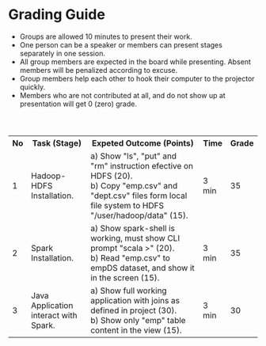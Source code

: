 # Grading Guide
* Groups are allowed 10 minutes to present their work.
* One person can be a speaker or members can present stages separately in one session.
* All group members are expected in the board while presenting. Absent members will be penalized according to excuse.
* Group members help each other to hook their computer to the projector quickly.
* Members who are not contributed at all, and do not show up at presentation will get 0 (zero) grade.

<table>
  <header>
    <th>No</th>
    <th>Task (Stage)</th>
    <th>Expeted Outcome (Points)</th>
    <th>Time</th>
    <th>Grade</th>
  </header>
  <body>
    <tr>
      <td>1</td>
      <td>Hadoop-HDFS Installation.</td>
      <td> a) Show "ls", "put" and "rm" instruction efective on HDFS (20). <br> b) Copy "emp.csv" and "dept.csv" files form local file system to HDFS "/user/hadoop/data" (15).</td>
      <td>3 min</td>
      <td>35</td>
    </tr>
    <tr>
      <td>2</td>
      <td>Spark Installation.</td>
      <td>a) Show spark-shell is working, must show CLI prompt "scala >" (20). <br> b) Read "emp.csv" to empDS dataset, and show it in the screen (15).</td>
      <td>3 min</td>
      <td>35</td>
    </tr>
    <tr>
      <td>3</td>
      <td>Java Application interact with Spark.</td>
      <td>a) Show full working application with joins as defined in project (30). <br> b) Show only "emp" table content in the view (15). </td>
      <td>3 min</td>
      <td>30</td>
    </tr>
  </body>
</table>
